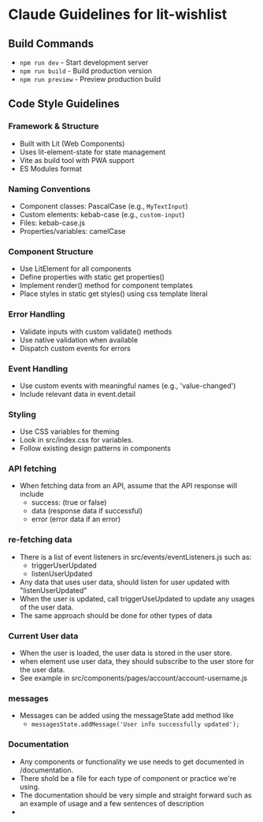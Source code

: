# Claude Guidelines for lit-wishlist

## Build Commands
- `npm run dev` - Start development server
- `npm run build` - Build production version
- `npm run preview` - Preview production build

## Code Style Guidelines

### Framework & Structure
- Built with Lit (Web Components)
- Uses lit-element-state for state management
- Vite as build tool with PWA support
- ES Modules format

### Naming Conventions
- Component classes: PascalCase (e.g., `MyTextInput`)
- Custom elements: kebab-case (e.g., `custom-input`)
- Files: kebab-case.js
- Properties/variables: camelCase

### Component Structure
- Use LitElement for all components
- Define properties with static get properties()
- Implement render() method for component templates
- Place styles in static get styles() using css template literal

### Error Handling
- Validate inputs with custom validate() methods
- Use native validation when available
- Dispatch custom events for errors

### Event Handling
- Use custom events with meaningful names (e.g., 'value-changed')
- Include relevant data in event.detail

### Styling
- Use CSS variables for theming
- Look in src/index.css for variables.
- Follow existing design patterns in components

### API fetching
 - When fetching data from an API, assume that the API response will include
   - success: (true or false)
   - data (response data if successful)
   - error (error data if an error)

### re-fetching data
 - There is a list of event listeners in src/events/eventListeners.js such as:
   - triggerUserUpdated
   - listenUserUpdated
 - Any data that uses user data, should listen for user updated with "listenUserUpdated"
 - When the user is updated, call triggerUseUpdated to update any usages of the user data.
 - The same approach should be done for other types of data

### Current User data
 - When the user is loaded, the user data is stored in the user store.
 - when element use user data, they should subscribe to the user store for the user data. 
 - See example in src/components/pages/account/account-username.js

### messages
 - Messages can be added using the messageState add method like
   - `messagesState.addMessage('User info successfully updated');`

### Documentation
 - Any components or functionality we use needs to get documented in /documentation. 
 - There shold be a file for each type of component or practice we're using.
 - The documentation should be very simple and straight forward such as an example of usage and a few sentences of description
 - 

